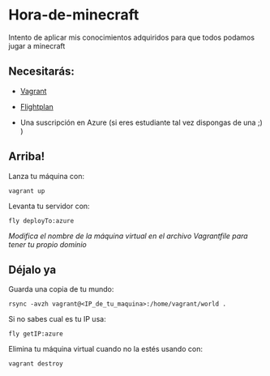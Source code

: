 # Hora-de-minecraft
Intento de aplicar mis conocimientos adquiridos para que todos podamos jugar a minecraft


## Necesitarás:

- [Vagrant]()

- [Flightplan]()

- Una suscripción en Azure (si eres estudiante tal vez dispongas de una ;) )


## Arriba!

Lanza tu máquina con:

`vagrant up`

Levanta tu servidor con:

`fly deployTo:azure`

*Modifica el nombre de la máquina virtual en el archivo Vagrantfile
para tener tu propio dominio*


## Déjalo ya

Guarda una copia de tu mundo:

`rsync -avzh vagrant@<IP_de_tu_maquina>:/home/vagrant/world .`

Si no sabes cual es tu IP usa:

`fly getIP:azure`

Elimina tu máquina virtual cuando no la estés usando con:

`vagrant destroy`
